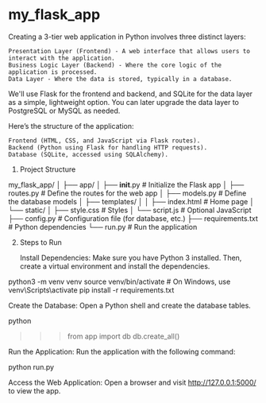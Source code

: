 # my_flask_app

Creating a 3-tier web application in Python involves three distinct layers:

    Presentation Layer (Frontend) - A web interface that allows users to interact with the application.
    Business Logic Layer (Backend) - Where the core logic of the application is processed.
    Data Layer - Where the data is stored, typically in a database.


We'll use Flask for the frontend and backend, and SQLite for the data layer as a simple, lightweight option. You can later upgrade the data layer to PostgreSQL or MySQL as needed.

Here’s the structure of the application:

    Frontend (HTML, CSS, and JavaScript via Flask routes).
    Backend (Python using Flask for handling HTTP requests).
    Database (SQLite, accessed using SQLAlchemy).


1. Project Structure

my_flask_app/
│
├── app/
│   ├── __init__.py          # Initialize the Flask app
│   ├── routes.py            # Define the routes for the web app
│   ├── models.py            # Define the database models
│   ├── templates/
│   │   ├── index.html       # Home page
│   └── static/
│       ├── style.css        # Styles
│       └── script.js        # Optional JavaScript
├── config.py                # Configuration file (for database, etc.)
├── requirements.txt         # Python dependencies
└── run.py                   # Run the application


2. Steps to Run

    Install Dependencies: Make sure you have Python 3 installed. Then, create a virtual environment and install the dependencies.

python3 -m venv venv
source venv/bin/activate  # On Windows, use venv\Scripts\activate
pip install -r requirements.txt

Create the Database: Open a Python shell and create the database tables.

python
>>> from app import db
>>> db.create_all()

Run the Application: Run the application with the following command:

python run.py

Access the Web Application: Open a browser and visit http://127.0.0.1:5000/ to view the app.
